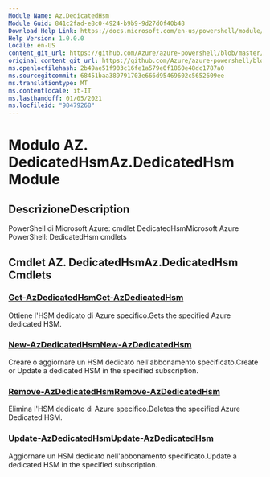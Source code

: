 ```yaml
---
Module Name: Az.DedicatedHsm
Module Guid: 841c2fad-e8c0-4924-b9b9-9d27d0f40b48
Download Help Link: https://docs.microsoft.com/en-us/powershell/module/az.dedicatedhsm
Help Version: 1.0.0.0
Locale: en-US
content_git_url: https://github.com/Azure/azure-powershell/blob/master/src/DedicatedHsm/help/Az.DedicatedHsm.md
original_content_git_url: https://github.com/Azure/azure-powershell/blob/master/src/DedicatedHsm/help/Az.DedicatedHsm.md
ms.openlocfilehash: 2b49ae51f903c16fe1a579e0f1860e48dc1787a0
ms.sourcegitcommit: 68451baa389791703e666d95469602c5652609ee
ms.translationtype: MT
ms.contentlocale: it-IT
ms.lasthandoff: 01/05/2021
ms.locfileid: "98479268"
---
```

# <span data-ttu-id="723b6-101">Modulo AZ. DedicatedHsm</span><span class="sxs-lookup"><span data-stu-id="723b6-101">Az.DedicatedHsm Module</span></span>
## <span data-ttu-id="723b6-102">Descrizione</span><span class="sxs-lookup"><span data-stu-id="723b6-102">Description</span></span>
<span data-ttu-id="723b6-103">PowerShell di Microsoft Azure: cmdlet DedicatedHsm</span><span class="sxs-lookup"><span data-stu-id="723b6-103">Microsoft Azure PowerShell: DedicatedHsm cmdlets</span></span>

## <span data-ttu-id="723b6-104">Cmdlet AZ. DedicatedHsm</span><span class="sxs-lookup"><span data-stu-id="723b6-104">Az.DedicatedHsm Cmdlets</span></span>
### [<span data-ttu-id="723b6-105">Get-AzDedicatedHsm</span><span class="sxs-lookup"><span data-stu-id="723b6-105">Get-AzDedicatedHsm</span></span>](Get-AzDedicatedHsm.md)
<span data-ttu-id="723b6-106">Ottiene l'HSM dedicato di Azure specifico.</span><span class="sxs-lookup"><span data-stu-id="723b6-106">Gets the specified Azure dedicated HSM.</span></span>

### [<span data-ttu-id="723b6-107">New-AzDedicatedHsm</span><span class="sxs-lookup"><span data-stu-id="723b6-107">New-AzDedicatedHsm</span></span>](New-AzDedicatedHsm.md)
<span data-ttu-id="723b6-108">Creare o aggiornare un HSM dedicato nell'abbonamento specificato.</span><span class="sxs-lookup"><span data-stu-id="723b6-108">Create or Update a dedicated HSM in the specified subscription.</span></span>

### [<span data-ttu-id="723b6-109">Remove-AzDedicatedHsm</span><span class="sxs-lookup"><span data-stu-id="723b6-109">Remove-AzDedicatedHsm</span></span>](Remove-AzDedicatedHsm.md)
<span data-ttu-id="723b6-110">Elimina l'HSM dedicato di Azure specifico.</span><span class="sxs-lookup"><span data-stu-id="723b6-110">Deletes the specified Azure Dedicated HSM.</span></span>

### [<span data-ttu-id="723b6-111">Update-AzDedicatedHsm</span><span class="sxs-lookup"><span data-stu-id="723b6-111">Update-AzDedicatedHsm</span></span>](Update-AzDedicatedHsm.md)
<span data-ttu-id="723b6-112">Aggiornare un HSM dedicato nell'abbonamento specificato.</span><span class="sxs-lookup"><span data-stu-id="723b6-112">Update a dedicated HSM in the specified subscription.</span></span>

